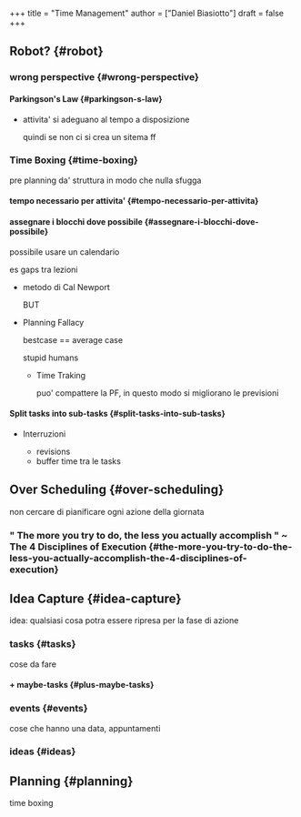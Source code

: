 +++
title = "Time Management"
author = ["Daniel Biasiotto"]
draft = false
+++

## Robot? {#robot}


### wrong perspective {#wrong-perspective}


#### Parkingson's Law {#parkingson-s-law}

<!--list-separator-->

-  attivita' si adeguano al tempo a disposizione

    quindi se non ci si crea un sitema ff


### Time Boxing {#time-boxing}

pre planning da' struttura in modo che nulla sfugga


#### tempo necessario per attivita' {#tempo-necessario-per-attivita}


#### assegnare i blocchi dove possibile {#assegnare-i-blocchi-dove-possibile}

possibile usare un calendario

es gaps tra lezioni

<!--list-separator-->

-  metodo di Cal Newport

    BUT

<!--list-separator-->

-  Planning Fallacy

    bestcase == average case

    stupid humans

    <!--list-separator-->

    -  Time Traking

        puo' compattere la PF, in questo modo si migliorano le previsioni


#### Split tasks into sub-tasks {#split-tasks-into-sub-tasks}

<!--list-separator-->

-  Interruzioni

    <!--list-separator-->

    -  revisions

    <!--list-separator-->

    -  buffer time tra le tasks


## Over Scheduling {#over-scheduling}

non cercare di pianificare ogni azione della giornata


### " The more you try to do, the less you actually accomplish " ~ The 4 Disciplines of Execution {#the-more-you-try-to-do-the-less-you-actually-accomplish-the-4-disciplines-of-execution}


## Idea Capture {#idea-capture}

idea: qualsiasi cosa potra essere ripresa per la fase di azione


### tasks {#tasks}

cose da fare


#### + maybe-tasks {#plus-maybe-tasks}


### events {#events}

cose che hanno una data, appuntamenti


### ideas {#ideas}


## Planning {#planning}

time boxing